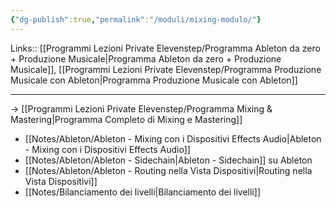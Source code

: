 ```yaml
---
{"dg-publish":true,"permalink":"/moduli/mixing-modulo/"}
---
```


Links:: [[Programmi Lezioni Private Elevenstep/Programma Ableton da zero + Produzione Musicale\|Programma Ableton da zero + Produzione Musicale]], [[Programmi Lezioni Private Elevenstep/Programma Produzione Musicale con Ableton\|Programma Produzione Musicale con Ableton]]

---
→ [[Programmi Lezioni Private Elevenstep/Programma Mixing & Mastering\|Programma Completo di Mixing e Mastering]]

- [[Notes/Ableton/Ableton - Mixing con i Dispositivi Effects Audio\|Ableton - Mixing con i Dispositivi Effects Audio]]
- [[Notes/Ableton/Ableton - Sidechain\|Ableton - Sidechain]] su Ableton
- [[Notes/Ableton/Ableton - Routing nella Vista Dispositivi\|Routing nella Vista Dispositivi]]
- [[Notes/Bilanciamento dei livelli\|Bilanciamento dei livelli]]

